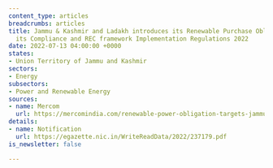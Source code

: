 ```yaml
---
content_type: articles
breadcrumbs: articles
title: Jammu & Kashmir and Ladakh introduces its Renewable Purchase Obligation (RPO),
  its Compliance and REC framework Implementation Regulations 2022
date: 2022-07-13 04:00:00 +0000
states:
- Union Territory of Jammu and Kashmir
sectors:
- Energy
subsectors:
- Power and Renewable Energy
sources:
- name: Mercom
  url: https://mercomindia.com/renewable-power-obligation-targets-jammu-kashmir-ladakh/
details:
- name: Notification
  url: https://egazette.nic.in/WriteReadData/2022/237179.pdf
is_newsletter: false

---
```

